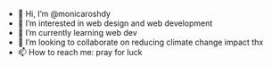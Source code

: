 - 👋 Hi, I’m @monicaroshdy
- 👀 I’m interested in web design and web development
- 🌱 I’m currently learning web dev
- 💞️ I’m looking to collaborate on reducing climate change impact thx
- 📫 How to reach me: pray for luck

<!---
mnxcloud/mnxcloud is a ✨ special ✨ repository because its `README.md` (this file) appears on your GitHub profile.
You can click the Preview link to take a look at your changes.
--->
